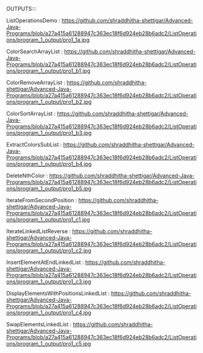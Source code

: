 OUTPUTS:::

ListOperationsDemo : https://github.com/shraddhitha-shettigar/Advanced-Java-Programs/blob/a27a415a61288947c363ec18f6d924eb28b6adc2/ListOperations/program_1_output/pro1_1a.jpg

ColorSearchArrayList : https://github.com/shraddhitha-shettigar/Advanced-Java-Programs/blob/a27a415a61288947c363ec18f6d924eb28b6adc2/ListOperations/program_1_output/pro1_b1.jpg

ColorRemoveArrayList : https://github.com/shraddhitha-shettigar/Advanced-Java-Programs/blob/a27a415a61288947c363ec18f6d924eb28b6adc2/ListOperations/program_1_output/pro1_b2.jpg

ColorSortArrayList : https://github.com/shraddhitha-shettigar/Advanced-Java-Programs/blob/a27a415a61288947c363ec18f6d924eb28b6adc2/ListOperations/program_1_output/pro1_b3.jpg

ExtractColorsSubList : https://github.com/shraddhitha-shettigar/Advanced-Java-Programs/blob/a27a415a61288947c363ec18f6d924eb28b6adc2/ListOperations/program_1_output/pro1_b4.jpg

DeleteNthColor : https://github.com/shraddhitha-shettigar/Advanced-Java-Programs/blob/a27a415a61288947c363ec18f6d924eb28b6adc2/ListOperations/program_1_output/pro1_b5.jpg

IterateFromSecondPosition : https://github.com/shraddhitha-shettigar/Advanced-Java-Programs/blob/a27a415a61288947c363ec18f6d924eb28b6adc2/ListOperations/program_1_output/pro1_c1.jpg

IterateLinkedListReverse : https://github.com/shraddhitha-shettigar/Advanced-Java-Programs/blob/a27a415a61288947c363ec18f6d924eb28b6adc2/ListOperations/program_1_output/pro1_c2.jpg

InsertElementAtEndLinkedList : https://github.com/shraddhitha-shettigar/Advanced-Java-Programs/blob/a27a415a61288947c363ec18f6d924eb28b6adc2/ListOperations/program_1_output/pro1_c3.jpg

DisplayElementsWithPositionsLinkedList : https://github.com/shraddhitha-shettigar/Advanced-Java-Programs/blob/a27a415a61288947c363ec18f6d924eb28b6adc2/ListOperations/program_1_output/pro1_c4.jpg

SwapElementsLinkedList : https://github.com/shraddhitha-shettigar/Advanced-Java-Programs/blob/a27a415a61288947c363ec18f6d924eb28b6adc2/ListOperations/program_1_output/pro1_c5.jpg


